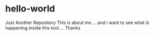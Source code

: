 # hello-world
Just Another Repository
This is about me ... and i want to see what is happening inside this tool....
Thanks
